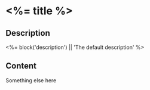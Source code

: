 # <%= title %>

## Description

<%= block('description') || 'The default description' %>

## Content

Something else here

